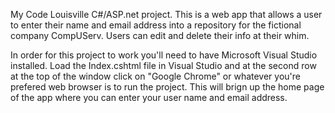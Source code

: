 My Code Louisville C#/ASP.net project. This is a web app that allows a user to enter their name and email address into a repository for the fictional company CompUServ. Users can edit and delete their info at their whim. 

In order for this project to work you'll need to have Microsoft Visual Studio installed. Load the Index.cshtml file in Visual Studio and at the second row at the top of the window click on "Google Chrome" or whatever you're prefered web browser is to run the project. This will brign up the home page of the app where you can enter your user name and email address.  

